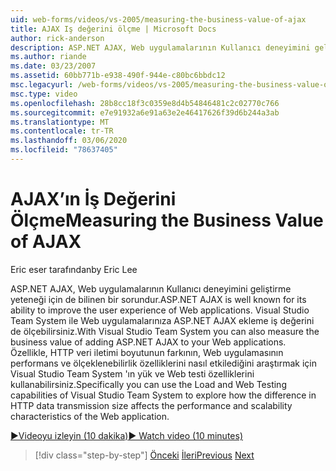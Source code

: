 ```yaml
---
uid: web-forms/videos/vs-2005/measuring-the-business-value-of-ajax
title: AJAX Iş değerini ölçme | Microsoft Docs
author: rick-anderson
description: ASP.NET AJAX, Web uygulamalarının Kullanıcı deneyimini geliştirme yeteneği için de bilinen bir sorundur. Visual Studio Team System ile aynı zamanda busine de ölçü aktarabilirsiniz...
ms.author: riande
ms.date: 03/23/2007
ms.assetid: 60bb771b-e938-490f-944e-c80bc6bbdc12
msc.legacyurl: /web-forms/videos/vs-2005/measuring-the-business-value-of-ajax
msc.type: video
ms.openlocfilehash: 28b8cc18f3c0359e8d4b54846481c2c02770c766
ms.sourcegitcommit: e7e91932a6e91a63e2e46417626f39d6b244a3ab
ms.translationtype: MT
ms.contentlocale: tr-TR
ms.lasthandoff: 03/06/2020
ms.locfileid: "78637405"
---
```

# <a name="measuring-the-business-value-of-ajax"></a><span data-ttu-id="7e543-104">AJAX’ın İş Değerini Ölçme</span><span class="sxs-lookup"><span data-stu-id="7e543-104">Measuring the Business Value of AJAX</span></span>

<span data-ttu-id="7e543-105">Eric eser tarafından</span><span class="sxs-lookup"><span data-stu-id="7e543-105">by Eric Lee</span></span>

<span data-ttu-id="7e543-106">ASP.NET AJAX, Web uygulamalarının Kullanıcı deneyimini geliştirme yeteneği için de bilinen bir sorundur.</span><span class="sxs-lookup"><span data-stu-id="7e543-106">ASP.NET AJAX is well known for its ability to improve the user experience of Web applications.</span></span> <span data-ttu-id="7e543-107">Visual Studio Team System ile Web uygulamalarınıza ASP.NET AJAX ekleme iş değerini de ölçebilirsiniz.</span><span class="sxs-lookup"><span data-stu-id="7e543-107">With Visual Studio Team System you can also measure the business value of adding ASP.NET AJAX to your Web applications.</span></span> <span data-ttu-id="7e543-108">Özellikle, HTTP veri iletimi boyutunun farkının, Web uygulamasının performans ve ölçeklenebilirlik özelliklerini nasıl etkilediğini araştırmak için Visual Studio Team System 'ın yük ve Web testi özelliklerini kullanabilirsiniz.</span><span class="sxs-lookup"><span data-stu-id="7e543-108">Specifically you can use the Load and Web Testing capabilities of Visual Studio Team System to explore how the difference in HTTP data transmission size affects the performance and scalability characteristics of the Web application.</span></span>

[<span data-ttu-id="7e543-109">&#9654;Videoyu izleyin (10 dakika)</span><span class="sxs-lookup"><span data-stu-id="7e543-109">&#9654; Watch video (10 minutes)</span></span>](https://channel9.msdn.com/Blogs/ASP-NET-Site-Videos/measuring-the-business-value-of-ajax)

> [!div class="step-by-step"]
> <span data-ttu-id="7e543-110">[Önceki](introduction-to-managing-and-running-tests-with-team-system.md)
> [İleri](code-coverage-of-automated-tests.md)</span><span class="sxs-lookup"><span data-stu-id="7e543-110">[Previous](introduction-to-managing-and-running-tests-with-team-system.md)
[Next](code-coverage-of-automated-tests.md)</span></span>
